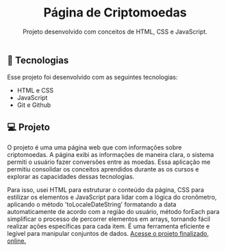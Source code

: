 <h1 align="center"> Página de Criptomoedas </h1>

<p align="center">
Projeto desenvolvido com conceitos de HTML, CSS e JavaScript. <br/>

<br>

## 🚀 Tecnologias

Esse projeto foi desenvolvido com as seguintes tecnologias:

- HTML e CSS
- JavaScript
- Git e Github

## 💻 Projeto

O projeto é uma uma página web que com informações sobre criptomoedas. A página exibi as informações de maneira clara, o sistema permiti o usuário fazer conversões entre as moedas. Essa aplicação me permitiu consolidar os conceitos aprendidos durante as os cursos e explorar as capacidades dessas tecnologias.

Para isso, usei HTML para estruturar o conteúdo da página, CSS para estilizar os elementos e JavaScript para lidar com a lógica do cronômetro, aplicando o método 'toLocaleDateString' formatando a data automaticamente de acordo com a região do usuário, método forEach para simplificar o processo de percorrer elementos em arrays, tornando fácil realizar ações específicas para cada item. É uma ferramenta eficiente e legível para manipular conjuntos de dados. [Acesse o projeto finalizado, online.](https://jhonatansilva90.github.io/Pagina-Criptomoeda/)
